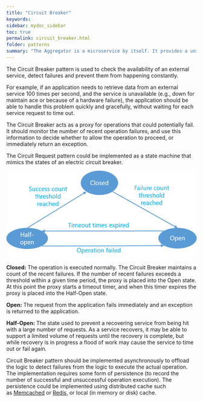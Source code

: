 ```yaml
---
title: "Circuit Breaker"
keywords: 
sidebar: mydoc_sidebar
toc: true
permalink: circuit_breaker.html
folder: patterns
summary: "The Aggregator is a microservice by itself. It provides a unified API to a client obtain data from various microservices. Unlike the API Gateway pattern, the Aggregator is usually not be an entry point to the system."
---
```


The Circuit Breaker pattern is used to check the availability of an external service, detect failures and prevent them from happening constantly. 

For example, if an application needs to retrieve data from an external service 100 times per second, and the service is unavailable (e.g., down for maintain ace or because of a hardware failure), the application should be able to handle this problem quickly and gracefully, without waiting for each service request to time out.

The Circuit Breaker acts as a proxy for operations that could potentially fail. It should monitor the number of recent operation failures, and use this information to decide whether to allow the operation to proceed, or immediately return an exception.

The Circuit Request pattern could be implemented as a state machine that mimics the states of an electric circuit breaker.

![](media/circuit_breaker001.png)

**Closed:** The operation is executed normally. The Circuit Breaker maintains a count of the recent failures. If the number of recent failures exceeds a threshold within a given time period, the proxy is placed into the Open state. At this point the proxy starts a timeout timer, and when this timer expires the proxy is placed into the Half-Open state.

**Open:** The request from the application fails immediately and an exception is returned to the application.

**Half-Open:** The state used to prevent a recovering service from being hit with a large number of requests. As a service recovers, it may be able to support a limited volume of requests until the recovery is complete, but while recovery is in progress a flood of work may cause the service to time out or fail again.

Circuit Breaker pattern should be implemented asynchronously to offload the logic to detect failures from the logic to execute the actual operation. The implementation requires some form of persistence (to record the number of successful and unsuccessful operation execution). The persistence could be implemented using distributed cache such as [Memcached](http://memcached.org/) or [Redis](http://redis.io/), or local (in memory or disk) cache.